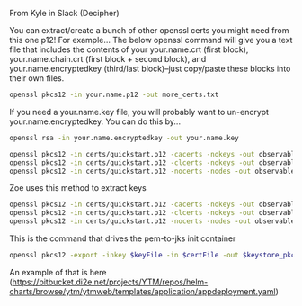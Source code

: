 From Kyle in Slack (Decipher)

You can extract/create a bunch of other openssl certs you might need from this one p12!  For example...
The below openssl command will give you a text file that includes the contents of your your.name.crt (first block), your.name.chain.crt (first block + second block), and your.name.encryptedkey (third/last block)–just copy/paste these blocks into their own files.

```bash
openssl pkcs12 -in your.name.p12 -out more_certs.txt
```

If you need a your.name.key file, you will probably want to un-encrypt your.name.encryptedkey.  You can do this by...

```bash
openssl rsa -in your.name.encryptedkey -out your.name.key

openssl pkcs12 -in certs/quickstart.p12 -cacerts -nokeys -out observables/certs/ca.crt
openssl pkcs12 -in certs/quickstart.p12 -clcerts -nokeys -out observables/certs/user.crt
openssl pkcs12 -in certs/quickstart.p12 -nocerts -nodes -out observables/certs/user.key
```

Zoe uses this method to extract keys

```bash
openssl pkcs12 -in certs/quickstart.p12 -cacerts -nokeys -out observables/certs/ca.crt
openssl pkcs12 -in certs/quickstart.p12 -clcerts -nokeys -out observables/certs/user.crt
openssl pkcs12 -in certs/quickstart.p12 -nocerts -nodes -out observables/certs/user.key
```

This is the command that drives the pem-to-jks init container

```bash
openssl pkcs12 -export -inkey $keyFile -in $certFile -out $keystore_pkcs12 -password pass:$password && keytool -importkeystore -noprompt -srckeystore $keystore_pkcs12 -srcstoretype pkcs12 -destkeystore $keystore_jks -storepass $password -srcstorepass $password && cd /tmp/jks && csplit -z -f crt- $ca_bundle '/-----BEGIN CERTIFICATE-----/' '{*}' && for file in crt-*; do keytool -importcert -noprompt -keystore $truststore_jks -file $file -storepass $password -alias service-$file -storetype PKCS12; done"
```

An example of that is here (https://bitbucket.di2e.net/projects/YTM/repos/helm-charts/browse/ytm/ytmweb/templates/application/appdeployment.yaml)


